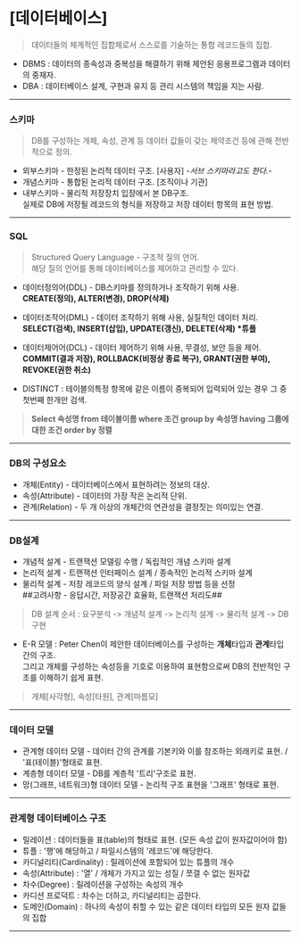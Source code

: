 
# [데이터베이스]

> 데이터들의 체계적인 집합체로서 스스로를 기술하는 통합 레코드들의 집합.

* DBMS : 데이터의 종속성과 중복성을 해결하기 위해 제안된 응용프로그램과 데이터의 중재자.
* DBA : 데이터베이스 설계, 구현과 유지 등 관리 시스템의 책임을 지는 사람.

***

<h3>스키마</h3>

> DB를 구성하는 개체, 속성, 관계 등 데이터 값들이 갖는 제약조건 등에 관해 전반적으로 정의.

* 외부스키마 - 한정된 논리적 데이터 구조. [사용자]  _-서브 스키마라고도 한다.-_
* 개념스키마 - 통합된 논리적 데이터 구조. [조직이나 기관]
* 내부스키마 - 물리적 저장장치 입장에서 본 DB구조.<br>
실제로 DB에 저장될 레코드의 형식을 저장하고 저장 데이터 항목의 표현 방법.

***

<h3>SQL</h3>

> Structured Query Language - 구조적 질의 언어.<br>
해당 질의 언어를 통해 데이터베이스를 제어하고 관리할 수 있다.

* 데이터정의어(DDL) - DB스키마를 정의하거나 조작하기 위해 사용.<br>
<b>CREATE(정의), ALTER(변경), DROP(삭제)</b>
* 데이터조작어(DML) - 데이터 조작하기 위해 사용, 실질적인 데이터 처리.<br>
<b>SELECT(검색), INSERT(삽입), UPDATE(갱신), DELETE(삭제) *튜플</b>
* 데이터제어어(DCL) - 데이터 제어하기 위해 사용, 무결성, 보안 등을 제어.<br>
  <b>COMMIT(결과 저장), ROLLBACK(비정상 종료 복구), GRANT(권한 부여), REVOKE(권한 취소)</b>

* DISTINCT : 테이블의특정 항목에 같은 이름이 중복되어 입력되어 있는 경우 그 중 첫번째 한개만 검색.

> <b>Select 속성명 from 테이블이름 where 조건 group by 속성명 having 그룹에 대한 조건 order by 정렬</b>

***

<h3>DB의 구성요소</h3>

* 개체(Entity) - 데이터베이스에서 표현하려는 정보의 대상.
* 속성(Attribute) - 데이터의 가장 작은 논리적 단위.
* 관계(Relation) - 두 개 이상의 개체간의 연관성을 결정짓는 의미있는 연결.

***

<h3>DB설계</h3>

* 개념적 설계 - 트랜잭션 모델링 수행 / 독립적인 개념 스키마 설계
* 논리적 설계 - 트랜잭션 인터페이스 설계 / 종속적인 논리적 스키마 설계
* 물리적 설계 - 저장 레코드의 양식 설계 / 파일 저장 방법 등을 선정<br>
##고려사항 - 응답시간, 저장공간 효율화, 트랜잭션 처리도##

> DB 설계 순서 : 요구분석 -> 개념적 설계 -> 논리적 설계 -> 물리적 설계 -> DB구현

* E-R 모델 : Peter Chen이 제안한 데이터베이스를 구성하는 <b>개체</b>타입과 <b>관계</b>타입 간의 구조.<br>
그리고 개체를 구성하는 속성등을 기호로 이용하여 표현함으로써 DB의 전반적인 구조를 이해하기 쉽게 표현.<br>
> 개체[사각형], 속성[타원], 관계[마름모]

***

<h3>데이터 모델</h3>

* 관계형 데이터 모델 - 데이터 간의 관계를 기본키와 이를 참조하는 외래키로 표현. / '표(테이블)'형태로 표현.
* 계층형 데이터 모델 - DB를 계층적 '트리'구조로 표현.
* 망(그래프, 네트워크)형 데이터 모델 - 논리적 구조 표현을 '그래프' 형태로 표현.

***

<h3>관계형 데이터베이스 구조</h3>

* 릴레이션 : 데이터들을 표(table)의 형태로 표현. (모든 속성 값이 원자값이어야 함)
* 튜플 : '행'에 해당하고 / 파일시스템의 '레코드'에 해당한다.
* 카디널리티(Cardinality) : 릴레이션에 포함되어 있는 튜플의 개수
* 속성(Attribute) : '열' / 개체가 가지고 있는 성질 / 쪼갤 수 없는 원자값
* 차수(Degree) : 릴레이션을 구성하는 속성의 개수
* 카디션 프로덕트 : 차수는 더하고, 카디널리티는 곱한다.
* 도메인(Domain) : 하나의 속성이 취할 수 있는 같은 데이터 타입의 모든 원자 값들의 집합

***

